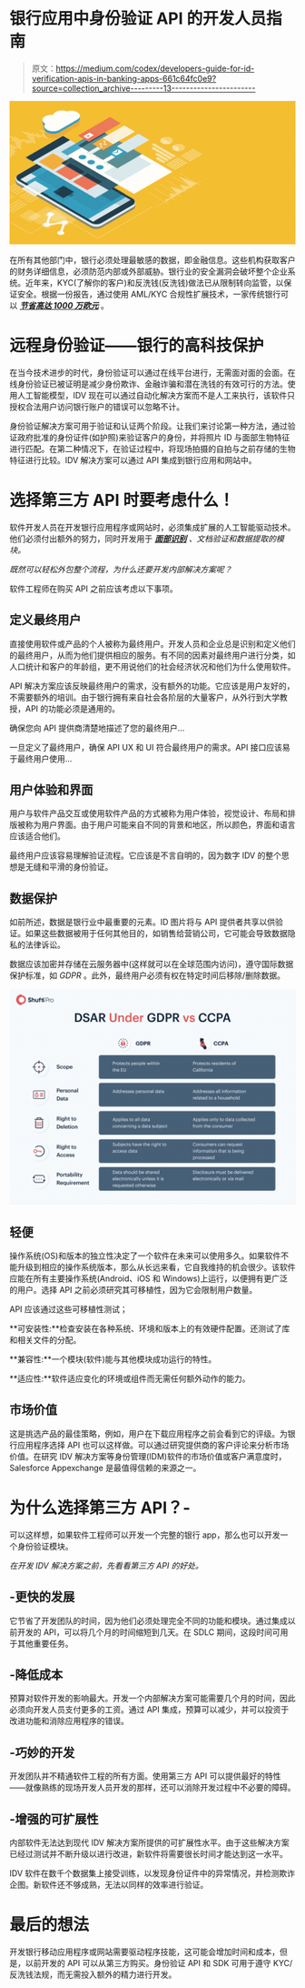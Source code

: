 # 银行应用中身份验证 API 的开发人员指南

> 原文：<https://medium.com/codex/developers-guide-for-id-verification-apis-in-banking-apps-661c64fc0e9?source=collection_archive---------13----------------------->

![](img/b63f708053bb8838dd114ef56a24b683.png)

在所有其他部门中，银行必须处理最敏感的数据，即金融信息。这些机构获取客户的财务详细信息，必须防范内部或外部威胁。银行业的安全漏洞会破坏整个企业系统。近年来，KYC(了解你的客户)和反洗钱(反洗钱)做法已从限制转向监管，以保证安全。根据一份报告，通过使用 AML/KYC 合规性扩展技术，一家传统银行可以 [***节省高达 1000 万欧元***](https://www.realwire.com/releases/KYC-compliance-costing-banks-50-million-a-year-as-financial-sanctions-soar) 。

# 远程身份验证——银行的高科技保护

在当今技术进步的时代，身份验证可以通过在线平台进行，无需面对面的会面。在线身份验证已被证明是减少身份欺诈、金融诈骗和潜在洗钱的有效可行的方法。使用人工智能模型，IDV 现在可以通过自动化解决方案而不是人工来执行，该软件只授权合法用户访问银行账户的错误可以忽略不计。

身份验证解决方案可用于验证和认证两个阶段。让我们来讨论第一种方法，通过验证政府批准的身份证件(如护照)来验证客户的身份，并将照片 ID 与面部生物特征进行匹配。在第二种情况下，在验证过程中，将现场拍摄的自拍与之前存储的生物特征进行比较。IDV 解决方案可以通过 API 集成到银行应用和网站中。

# 选择第三方 API 时要考虑什么！

软件开发人员在开发银行应用程序或网站时，必须集成扩展的人工智能驱动技术。他们必须付出额外的努力，同时开发用于 [***面部识别***](https://shuftipro.com/blog/all-you-need-to-know-about-facial-recognition/#How-Does-Facial-Recognition-Technology-Work) *、文档验证和数据提取的模块。*

*既然可以轻松外包整个流程，为什么还要开发内部解决方案呢？*

软件工程师在购买 API 之前应该考虑以下事项。

## 定义最终用户

直接使用软件或产品的个人被称为最终用户。开发人员和企业总是识别和定义他们的最终用户，从而为他们提供相应的服务。有不同的因素对最终用户进行分类，如人口统计和客户的年龄组，更不用说他们的社会经济状况和他们为什么使用软件。

API 解决方案应该反映最终用户的需求，没有额外的功能。它应该是用户友好的，不需要额外的培训。由于银行拥有来自社会各阶层的大量客户，从外行到大学教授，API 的功能必须是通用的。

确保您向 API 提供商清楚地描述了您的最终用户…

一旦定义了最终用户，确保 API UX 和 UI 符合最终用户的需求。API 接口应该易于最终用户使用…

## 用户体验和界面

用户与软件产品交互或使用软件产品的方式被称为用户体验，视觉设计、布局和排版被称为用户界面。由于用户可能来自不同的背景和地区，所以颜色，界面和语言应该适合他们。

最终用户应该容易理解验证流程。它应该是不言自明的，因为数字 IDV 的整个思想是无缝和平滑的身份验证。

## 数据保护

如前所述，数据是银行业中最重要的元素。ID 图片将与 API 提供者共享以供验证。如果这些数据被用于任何其他目的，如销售给营销公司，它可能会导致数据隐私的法律诉讼。

数据应该加密并存储在云服务器中(这样就可以在全球范围内访问)，遵守国际数据保护标准，如 *GDPR* 。此外，最终用户必须有权在特定时间后移除/删除数据。

![](img/dd63d0e356e1324fb468b5f131afd629.png)

## 轻便

操作系统(OS)和版本的独立性决定了一个软件在未来可以使用多久。如果软件不能升级到相应的操作系统版本，那么从长远来看，它自我维持的机会很少。该软件应能在所有主要操作系统(Android、iOS 和 Windows)上运行，以便拥有更广泛的用户。选择 API 之前必须研究其可移植性，因为它会限制用户数量。

API 应该通过这些可移植性测试；

**可安装性:**检查安装在各种系统、环境和版本上的有效硬件配置。还测试了库和相关文件的分配。

**兼容性:**一个模块(软件)能与其他模块成功运行的特性。

**适应性:**软件适应变化的环境或组件而无需任何额外动作的能力。

## 市场价值

这是挑选产品的最佳策略，例如，用户在下载应用程序之前会看到它的评级。为银行应用程序选择 API 也可以这样做。可以通过研究提供商的客户评论来分析市场价值。在研究 IDV 解决方案等身份管理(IDM)软件的市场价值或客户满意度时，Salesforce Appexchange 是最值得信赖的来源之一。

# 为什么选择第三方 API？-

可以这样想，如果软件工程师可以开发一个完整的银行 app，那么也可以开发一个身份验证模块。

*在开发 IDV 解决方案之前，先看看第三方 API 的好处。*

## -更快的发展

它节省了开发团队的时间，因为他们必须处理完全不同的功能和模块。通过集成以前开发的 API，可以将几个月的时间缩短到几天。在 SDLC 期间，这段时间可用于其他重要任务。

## -降低成本

预算对软件开发的影响最大。开发一个内部解决方案可能需要几个月的时间，因此必须向开发人员支付更多的工资。通过 API 集成，预算可以减少，并可以投资于改进功能和消除应用程序的错误。

## -巧妙的开发

开发团队并不精通软件工程的所有方面。使用第三方 API 可以提供最好的特性——就像熟练的现场开发人员开发的那样，还可以消除开发过程中不必要的障碍。

## -增强的可扩展性

内部软件无法达到现代 IDV 解决方案所提供的可扩展性水平。由于这些解决方案已经过测试并不断升级以进行改进，新软件将需要很长时间才能达到这一水平。

IDV 软件在数千个数据集上接受训练，以发现身份证件中的异常情况，并检测欺诈企图。新软件还不够成熟，无法以同样的效率进行验证。

# 最后的想法

开发银行移动应用程序或网站需要驱动程序技能，这可能会增加时间和成本，但是，以前开发的 API 可以从第三方购买。身份验证 API 和 SDK 可用于遵守 KYC/反洗钱法规，而无需投入额外的精力进行开发。